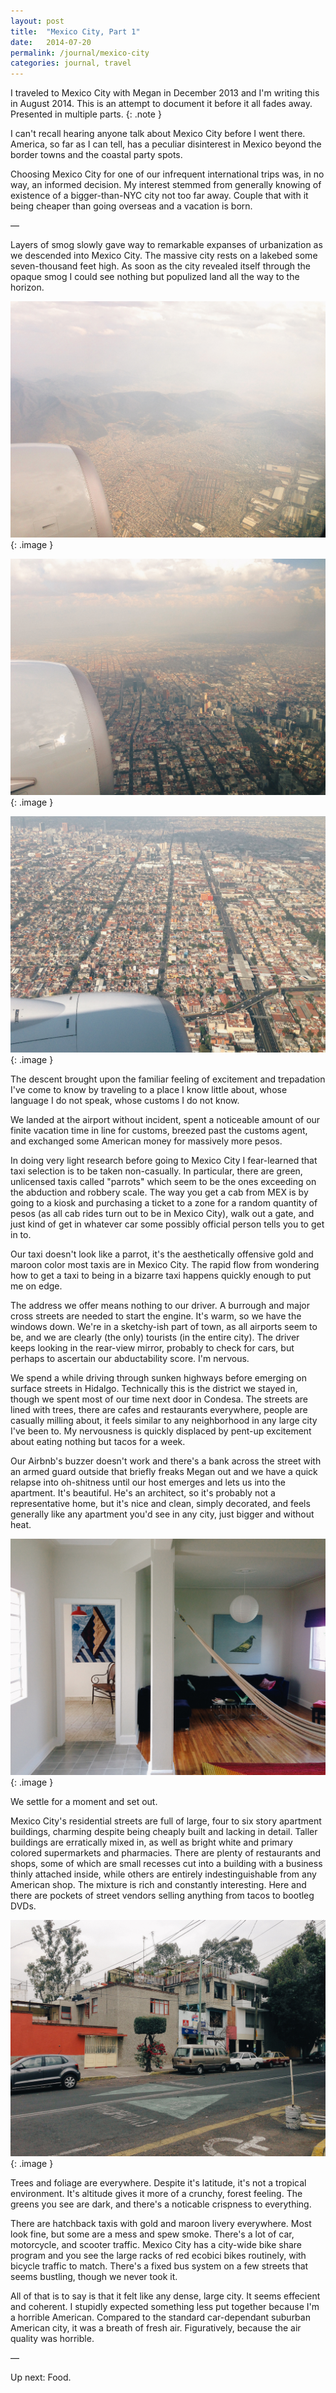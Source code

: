 ```yaml
---
layout: post
title:  "Mexico City, Part 1"
date:   2014-07-20
permalink: /journal/mexico-city
categories: journal, travel
---
```


I traveled to Mexico City with Megan in December 2013 and I'm writing this in August 2014. This is an attempt to document it before it all fades away. Presented in multiple parts.
{: .note }

I can't recall hearing anyone talk about Mexico City before I went there. America, so far as I can tell, has a peculiar disinterest in Mexico beyond the border towns and the coastal party spots.

Choosing Mexico City for one of our infrequent international trips was, in no way, an informed decision. My interest stemmed from generally knowing of existence of a bigger-than-NYC city not too far away. Couple that with it being cheaper than going overseas and a vacation is born.

&mdash;

Layers of smog slowly gave way to remarkable expanses of urbanization as we descended into Mexico City. The massive city rests on a lakebed some seven-thousand feet high. As soon as the city revealed itself through the opaque smog I could see nothing but populized land all the way to the horizon.

![Approaching DF 1](/img/2014-df/df-01.jpg "Approaching DF 1")
{: .image }

![Approaching DF 2](/img/2014-df/df-02.jpg "Approaching DF 2")
{: .image }

![Approaching DF 3](/img/2014-df/df-03.jpg "Approaching DF 3")
{: .image }

The descent brought upon the familiar feeling of excitement and trepadation I've come to know by traveling to a place I know little about, whose language I do not speak, whose customs I do not know.

We landed at the airport without incident, spent a noticeable amount of our finite vacation time in line for customs, breezed past the customs agent, and exchanged some American money for massively more pesos.

In doing very light research before going to Mexico City I fear-learned that taxi selection is to be taken non-casually. In particular, there are green, unlicensed taxis called "parrots" which seem to be the ones exceeding on the abduction and robbery scale. The way you get a cab from MEX is by going to a kiosk and purchasing a ticket to a zone for a random quantity of pesos (as all cab rides turn out to be in Mexico City), walk out a gate, and just kind of get in whatever car some possibly official person tells you to get in to.

Our taxi doesn't look like a parrot, it's the aesthetically offensive gold and maroon color most taxis are in Mexico City. The rapid flow from wondering how to get a taxi to being in a bizarre taxi happens quickly enough to put me on edge.

The address we offer means nothing to our driver. A burrough and major cross streets are needed to start the engine. It's warm, so we have the windows down. We're in a sketchy-ish part of town, as all airports seem to be, and we are clearly (the only) tourists (in the entire city). The driver keeps looking in the rear-view mirror, probably to check for cars, but perhaps to ascertain our abductability score. I'm nervous.

We spend a while driving through sunken highways before emerging on surface streets in Hidalgo. Technically this is the district we stayed in, though we spent most of our time next door in Condesa. The streets are lined with trees, there are cafes and restaurants everywhere, people are casually milling about, it feels similar to any neighborhood in any large city I've been to. My nervousness is quickly displaced by pent-up excitement about eating nothing but tacos for a week.

Our Airbnb's buzzer doesn't work and there's a bank across the street with an armed guard outside that briefly freaks Megan out and we have a quick relapse into oh-shitness until our host emerges and lets us into the apartment. It's beautiful. He's an architect, so it's probably not a representative home, but it's nice and clean, simply decorated, and feels generally like any apartment you'd see in any city, just bigger and without heat.

![Airbnb](/img/2014-df/df-04.jpg "Airbnb")
{: .image }

We settle for a moment and set out.

Mexico City's residential streets are full of large, four to six story apartment buildings, charming despite being cheaply built and lacking in detail. Taller buildings are erratically mixed in, as well as bright white and primary colored supermarkets and pharmacies. There are plenty of restaurants and shops, some of which are small recesses cut into a building with a business thinly attached inside, while others are entirely indestinguishable from any American shop. The mixture is rich and constantly interesting. Here and there are pockets of street vendors selling anything from tacos to bootleg DVDs.

![Street scene](/img/2014-df/df-05.jpg "Street scene")
{: .image }

Trees and foliage are everywhere. Despite it's latitude, it's not a tropical environment. It's altitude gives it more of a crunchy, forest feeling. The greens you see are dark, and there's a noticable crispness to everything.

There are hatchback taxis with gold and maroon livery everywhere. Most look fine, but some are a mess and spew smoke. There's a lot of car, motorcycle, and scooter traffic. Mexico City has a city-wide bike share program and you see the large racks of red ecobici bikes routinely, with bicycle traffic to match. There's a fixed bus system on a few streets that seems bustling, though we never took it.

All of that is to say is that it felt like any dense, large city. It seems effecient and coherent. I stupidly expected something less put together because I'm a horrible American. Compared to the standard car-dependant suburban American city, it was a breath of fresh air. Figuratively, because the air quality was horrible.

&mdash;

Up next: Food.
